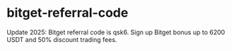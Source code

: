 # bitget-referral-code
Update 2025: Bitget referral code is qsk6. Sign up Bitget bonus up to 6200 USDT and 50% discount trading fees.
